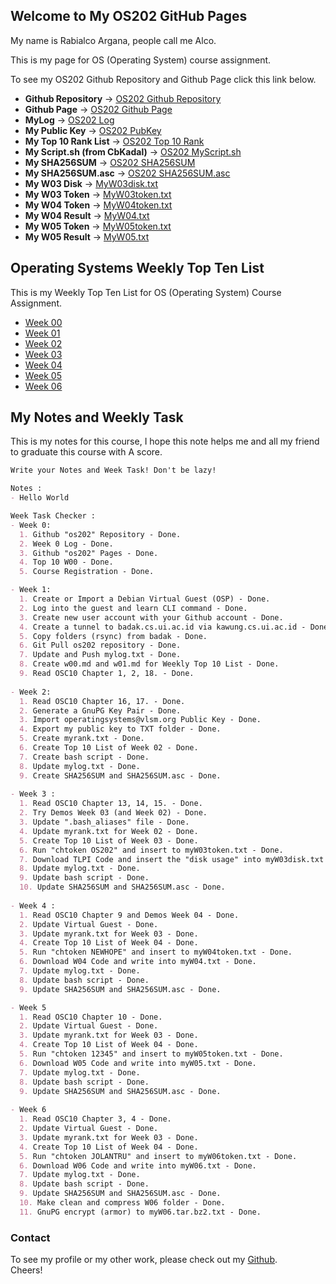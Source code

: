 ## Welcome to My OS202 GitHub Pages

My name is Rabialco Argana, people call me Alco. <br/> 

This is my page for OS (Operating System) course assignment. <br/>

To see my OS202 Github Repository and Github Page click this link below. <br/>
* **Github Repository** -> [OS202 Github Repository](https://github.com/rabialco/os202/) <br/>
* **Github Page** -> [OS202 Github Page](https://rabialco.github.io/os202/) <br/>
* **MyLog** -> [OS202 Log](https://rabialco.github.io/os202/TXT/mylog.txt) <br/>
* **My Public Key** -> [OS202 PubKey](https://rabialco.github.io/os202/TXT/mypubkey.txt) <br/>
* **My Top 10 Rank List** -> [OS202 Top 10 Rank](https://rabialco.github.io/os202/TXT/myrank.txt) <br/>
* **My Script.sh (from CbKadal)** -> [OS202 MyScript.sh](https://rabialco.github.io/os202/TXT/myscript.sh) <br/>
* **My SHA256SUM** -> [OS202 SHA256SUM](https://rabialco.github.io/os202/TXT/SHA256SUM) <br/>
* **My SHA256SUM.asc** -> [OS202 SHA256SUM.asc](https://rabialco.github.io/os202/TXT/SHA256SUM.asc) <br/>
* **My W03 Disk** -> [MyW03disk.txt](https://rabialco.github.io/os202/TXT/myW03disk.txt) <br/>
* **My W03 Token** -> [MyW03token.txt](https://rabialco.github.io/os202/TXT/myW03token.txt) <br/>
* **My W04 Token** -> [MyW04token.txt](https://rabialco.github.io/os202/TXT/myW04token.txt) <br/>
* **My W04 Result** -> [MyW04.txt](https://rabialco.github.io/os202/TXT/myW04.txt)<br/>
* **My W05 Token** -> [MyW05token.txt](https://rabialco.github.io/os202/TXT/myW05token.txt)<br/>
* **My W05 Result** -> [MyW05.txt](https://rabialco.github.io/os202/TXT/myW05.txt)<br/>


## Operating Systems Weekly Top Ten List

This is my Weekly Top Ten List for OS (Operating System) Course Assignment.
* [Week 00](W00/)
* [Week 01](W01/)
* [Week 02](W02/)
* [Week 03](W03/)
* [Week 04](W04/)
* [Week 05](W05/)
* [Week 06](W06/)

## My Notes and Weekly Task

This is my notes for this course, I hope this note helps me and all my friend to graduate this course with A score.

```markdown
Write your Notes and Week Task! Don't be lazy!

Notes :
- Hello World

Week Task Checker :
- Week 0:
  1. Github "os202" Repository - Done.
  2. Week 0 Log - Done.
  3. Github "os202" Pages - Done.
  4. Top 10 W00 - Done.
  5. Course Registration - Done.

- Week 1:
  1. Create or Import a Debian Virtual Guest (OSP) - Done.
  2. Log into the guest and learn CLI command - Done.
  3. Create new user account with your Github account - Done.
  4. Create a tunnel to badak.cs.ui.ac.id via kawung.cs.ui.ac.id - Done
  5. Copy folders (rsync) from badak - Done.
  6. Git Pull os202 repository - Done.
  7. Update and Push mylog.txt - Done.
  8. Create w00.md and w01.md for Weekly Top 10 List - Done.
  9. Read OSC10 Chapter 1, 2, 18. - Done.
  
- Week 2:
  1. Read OSC10 Chapter 16, 17. - Done.
  2. Generate a GnuPG Key Pair - Done.
  3. Import operatingsystems@vlsm.org Public Key - Done.
  4. Export my public key to TXT folder - Done.
  5. Create myrank.txt - Done.
  6. Create Top 10 List of Week 02 - Done.
  7. Create bash script - Done.
  8. Update mylog.txt - Done.
  9. Create SHA256SUM and SHA256SUM.asc - Done.
  
- Week 3 :
  1. Read OSC10 Chapter 13, 14, 15. - Done.
  2. Try Demos Week 03 (and Week 02) - Done.
  3. Update ".bash_aliases" file - Done.
  4. Update myrank.txt for Week 02 - Done.
  5. Create Top 10 List of Week 03 - Done.
  6. Run "chtoken OS202" and insert to myW03token.txt - Done.
  7. Download TLPI Code and insert the "disk usage" into myW03disk.txt - Done.
  8. Update mylog.txt - Done.
  9. Update bash script - Done.
  10. Update SHA256SUM and SHA256SUM.asc - Done.
  
- Week 4 :
  1. Read OSC10 Chapter 9 and Demos Week 04 - Done.
  2. Update Virtual Guest - Done.
  3. Update myrank.txt for Week 03 - Done.
  4. Create Top 10 List of Week 04 - Done.
  5. Run "chtoken NEWHOPE" and insert to myW04token.txt - Done.
  6. Download W04 Code and write into myW04.txt - Done.
  7. Update mylog.txt - Done.
  8. Update bash script - Done.
  9. Update SHA256SUM and SHA256SUM.asc - Done.

- Week 5
  1. Read OSC10 Chapter 10 - Done.
  2. Update Virtual Guest - Done.
  3. Update myrank.txt for Week 03 - Done.
  4. Create Top 10 List of Week 04 - Done.
  5. Run "chtoken 12345" and insert to myW05token.txt - Done.
  6. Download W05 Code and write into myW05.txt - Done.
  7. Update mylog.txt - Done.
  8. Update bash script - Done.
  9. Update SHA256SUM and SHA256SUM.asc - Done.
  
- Week 6
  1. Read OSC10 Chapter 3, 4 - Done.
  2. Update Virtual Guest - Done.
  3. Update myrank.txt for Week 03 - Done.
  4. Create Top 10 List of Week 04 - Done.
  5. Run "chtoken JOLANTRU" and insert to myW06token.txt - Done.
  6. Download W06 Code and write into myW06.txt - Done.
  7. Update mylog.txt - Done.
  8. Update bash script - Done.
  9. Update SHA256SUM and SHA256SUM.asc - Done.
  10. Make clean and compress W06 folder - Done.
  11. GnuPG encrypt (armor) to myW06.tar.bz2.txt - Done.

```

### Contact
To see my profile or my other work, please check out my [Github](https://github.com/rabialco). <br/>
Cheers!
